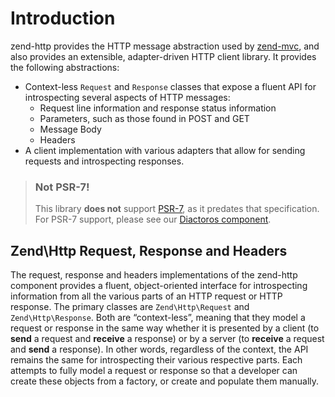# Introduction

zend-http provides the HTTP message abstraction used by
[zend-mvc](https://zendframework.github.io/zend-mvc/), and also provides an
extensible, adapter-driven HTTP client library. It provides the following
abstractions:

- Context-less `Request` and `Response` classes that expose a fluent API for
  introspecting several aspects of HTTP messages:
  - Request line information and response status information
  - Parameters, such as those found in POST and GET
  - Message Body
  - Headers
- A client implementation with various adapters that allow for sending requests
  and introspecting responses.

> ### Not PSR-7!
>
> This library **does not** support [PSR-7](http://www.php-fig.org/psr/psr-7), as
> it predates that specification. For PSR-7 support, please see our
> [Diactoros component](https://zendframework.github.io/zend-diactoros/).

## Zend\Http Request, Response and Headers

The request, response and headers implementations of the zend-http component
provides a fluent, object-oriented interface for introspecting information from
all the various parts of an HTTP request or HTTP response. The primary classes
are `Zend\Http\Request` and `Zend\Http\Response`. Both are “context-less”,
meaning that they model a request or response in the same way whether it is
presented by a client (to **send** a request and **receive** a response) or by a
server (to **receive** a request and **send** a response). In other words,
regardless of the context, the API remains the same for introspecting their
various respective parts. Each attempts to fully model a request or response so
that a developer can create these objects from a factory, or create and populate
them manually.
